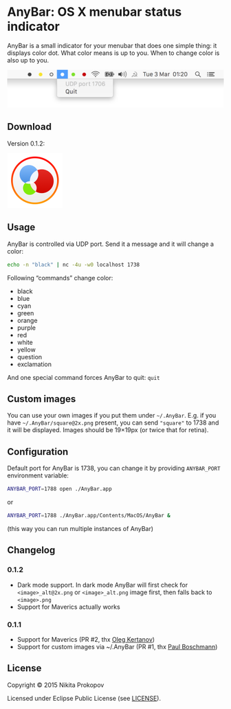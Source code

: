 # AnyBar: OS X menubar status indicator

AnyBar is a small indicator for your menubar that does one simple thing: it displays color dot. What color means is up to you. When to change color is also up to you.

<img src="AnyBar/Resources/screenshot.png?raw=true" />

## Download

Version 0.1.2:

<a href="https://github.com/tonsky/AnyBar/releases/download/0.1.2/AnyBar.app.zip"><img src="AnyBar/Images.xcassets/AppIcon.appiconset/icon_128x128@2x.png?raw=true" style="width: 128px;" width=128/></a>

## Usage

AnyBar is controlled via UDP port. Send it a message and it will change a color:

```sh
echo -n "black" | nc -4u -w0 localhost 1738
```

Following “commands” change color:

- black
- blue
- cyan
- green
- orange
- purple
- red
- white
- yellow
- question
- exclamation

And one special command forces AnyBar to quit: `quit`

## Custom images

You can use your own images if you put them under `~/.AnyBar`. E.g. if you have `~/.AnyBar/square@2x.png` present, you can send `"square"` to 1738 and it will be displayed. Images should be 19×19px (or twice that for retina).

## Configuration

Default port for AnyBar is 1738, you can change it by providing `ANYBAR_PORT` environment variable:

```sh
ANYBAR_PORT=1788 open ./AnyBar.app
```

or

```sh
ANYBAR_PORT=1788 ./AnyBar.app/Contents/MacOS/AnyBar &
```

(this way you can run multiple instances of AnyBar)

## Changelog

### 0.1.2

- Dark mode support. In dark mode AnyBar will first check for `<image>_alt@2x.png` or `<image>_alt.png` image first, then falls back to `<image>.png`
- Support for Maverics actually works

### 0.1.1

- Support for Maverics (PR #2, thx [Oleg Kertanov](https://github.com/okertanov))
- Support for custom images via ~/.AnyBar (PR #1, thx [Paul Boschmann](https://github.com/pboschmann))

## License

Copyright © 2015 Nikita Prokopov

Licensed under Eclipse Public License (see [LICENSE](LICENSE)).

